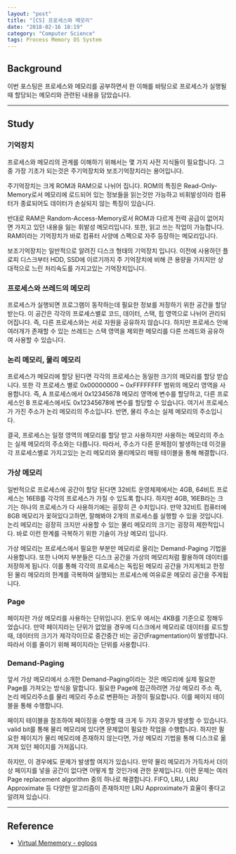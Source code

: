 ```yaml
---
layout: "post"
title: "[CS] 프로세스와 메모리"
date: "2018-02-16 18:19"
category: "Computer Science"
tags: Process Memory OS System
---
```


## Background
이번 포스팅은 프로세스와 메모리를 공부하면서 한 이해를 바탕으로 프로세스가 실행될때 할당되는 메모리와 관련된 내용을 담았습니다.

---
## Study

### 기억장치
프로세스와 메모리의 관계를 이해하기 위해서는 몇 가지 사전 지식들이 필요합니다. 그 중 가장 기초가 되는것은 주기억장치와 보조기억장치라는 용어입니다.

주기억장치는 크게 ROM과 RAM으로 나뉘어 집니다. ROM의 특징은 Read-Only-Memory로서 메모리에 로드되어 있는 정보들을 읽는것만 가능하고 비휘발성이라 컴퓨터가 종료되어도 데이터가 손실되지 않는 특징이 있습니다.

반대로 RAM은 Random-Access-Memory로서 ROM과 다르게 전력 공급이 없어지면 가지고 있던 내용을 잃는 휘발성 메모리입니다. 또한, 읽고 쓰는 작업이 가능합니다. RAM이라는 기억장치가 바로 컴퓨터 사양에 스펙으로 자주 등장하는 메모리입니다.

보조기억장치는 일반적으로 알려진 디스크 형태의 기억장치 입니다. 이전에 사용하던 플로피 디스크부터 HDD, SSD에 이르기까지 주 기억장치에 비해 큰 용량을 가지지만 상대적으로 느린 처리속도를 가지고있는 기억장치입니다.

### 프로세스와 쓰레드의 메모리
프로세스가 실행되면 프로그램이 동작하는데 필요한 정보를 저장하기 위한 공간을 할당 받는다. 이 공간은 각각의 프로세스별로 코드, 데이터, 스택, 힙 영역으로 나뉘어 관리되어집니다. 즉, 다른 프로세스와는 서로 자원을 공유하지 않습니다. 하지만 프로세스 안에 여러개가 존재할 수 있는 쓰레드는 스택 영역을 제외한 메모리를 다른 쓰레드와 공유하여 사용할 수 있습니다.

### 논리 메모리, 물리 메모리
프로세스가 메모리에 할당 된다면 각각의 프로세스는 동일한 크기의 메모리를 할당 받습니다. 또한 각 프로세스 별로 0x00000000 ~ 0xFFFFFFFF 범위의 메모리 영역을 사용합니다. 즉, A 프로세스에서 0x12345678 메모리 영역에 변수를 할당하고, 다른 프로세스인 B 프로세스에서도 0x12345678에 변수를 할당할 수 있습니다. 여기서 프로세스가 가진 주소가 논리 메모리의 주소입니다. 반면, 물리 주소는 실제 메모리의 주소입니다.

결국, 프로세스는 일정 영역의 메모리를 할당 받고 사용하지만 사용하는 메모리의 주소는 실제 메모리의 주소와는 다릅니다. 따라서, 주소가 다른 문제점이 발생하는데 이것을 각 프로세스별로 가지고있는 논리 메모리와 물리메모리 매핑 테이블을 통해 해결합니다.

### 가상 메모리
일반적으로 프로세스에 공간이 할당 된다면 32비트 운영체제에서는 4GB, 64비트 프로세스는 16EB를 각각의 프로세스가 가질 수 있도록 합니다. 하지만 4GB, 16EB라는 크기는 하나의 프로세스가 다 사용하기에는 굉장히 큰 수치입니다. 만약 32비트 컴퓨터에 8GB 메모리가 꽂혀있다고하면, 잘해봐야 2개의 프로세스를 실행할 수 있을 것입니다. 논리 메모리는 굉장히 크지만 사용할 수 있는 물리 메모리의 크기는 굉장히 제한적입니다. 바로 이런 한계를 극복하기 위한 기술이 가상 메모리 입니다.

가상 메모리는 프로세스에서 필요한 부분만 메모리로 올리는 Demand-Paging 기법을 사용합니다. 또한 나머지 부분들은 디스크 공간을 가상의 메모리처럼 활용하여 데이터를 저장하게 됩니다. 이를 통해 각각의 프로세스는 독립된 메모리 공간을 가지게되고 한정된 물리 메모리의 한계를 극복하여 실행되는 프로세스에 여유로운 메모리 공간을 주게됩니다.

### Page
페이지란 가상 메모리를 사용하는 단위입니다. 윈도우 에서는 4KB를 기준으로 정해두었습니다. 만약 페이지라는 단위가 없었을 경우에 디스크에서 메모리로 데이터를 로드할 때, 데이터의 크기가 제각각이므로 중간중간 비는 공간(Fragmentation)이 발생합니다. 따라서 이를 줄이기 위해 페이지라는 단위를 사용합니다.

### Demand-Paging
앞서 가상 메모리에서 소개한 Demand-Paging이라는 것은 메모리에 실제 필요한 Page를 가져오는 방식을 말합니다. 필요한 Page에 접근하려면 가상 메모리 주소 즉, 논리 메모리주소를 물리 메모리 주소로 변환하는 과정이 필요합니다. 이를 페이지 테이블을 통해 수행합니다.

페이지 테이블을 참조하여 페이징을 수행할 때 크게 두 가지 경우가 발생할 수 있습니다. valid bit를 통해 물리 메모리에 있다면 문제없이 필요한 작업을 수행합니다. 하지만 필요한 페이지가 물리 메모리에 존재하지 않는다면, 가상 메모리 기법을 통해 디스크로 옮겨져 있던 페이지를 가져옵니다.

하지만, 이 경우에도 문제가 발생할 여지가 있습니다. 만약 물리 메모리가 가득차서 더이상 페이지를 넣을 공간이 없다면 어떻게 할 것인가에 관한 문제입니다. 이런 문제는 여러 Page replacement algorithm 중의 하나로 해결합니다. FIFO, LRU, LRU Approximate 등 다양한 알고리즘이 존재하지만 LRU Approximate가 효율이 좋다고 알려져 있습니다.


---
## Reference
* [Virtual Mememory - egloos](http://sweeper.egloos.com/2988689)
